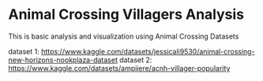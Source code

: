 # Animal Crossing Villagers Analysis
This is basic analysis and visualization using Animal Crossing Datasets

dataset 1: https://www.kaggle.com/datasets/jessicali9530/animal-crossing-new-horizons-nookplaza-dataset
dataset 2: https://www.kaggle.com/datasets/ampiiere/acnh-villager-popularity